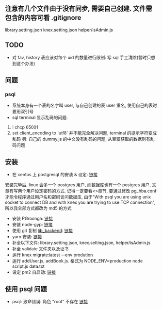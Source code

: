 ## 注意有几个文件由于没有同步, 需要自己创建. 文件需包含的内容可看 .gitignore
library.setting.json
knex.setting.json
helper/isAdmin.js


## TODO
- 对 fav, history 表应该对每个 uid 的数量进行限制: 写 sql 手工清除(暂时只想到这个办法)

## 问题
### psql
- 系统本身有一个表的名字叫 user, 与自己创建的表 user 重名, 使用自己的表时要用双引号
- sql terminal 显示乱码的问题:
1. \! chcp 65001
2. set client_encoding to 'utf8'
并不能完全解决问题, terminal 的提示字符变成乱码
另: 自己的 dummy.js 的中文没有乱码的问题, 从豆瓣获取的数据则有乱码问题


## 安装
- 在 centos 上 postgresql 的安装 & 设定: [链接](https://www.linode.com/docs/databases/postgresql/how-to-install-postgresql-relational-databases-on-centos-7/)

安装完毕后, linux 会多一个 postgres 用户, 而数据库也有一个 postgres 用户, 文章有写两个用户设定密码的方式.
记得一定要看<<Secure Local Access>>章节, 要通过修改 pg_hba.conf 才能令程序通过用户名和密码访问数据库, 由于"With psql you are using unix socket to connect DB and with knex you are trying to use TCP connection", 所以我全部方式都改为 md5 的方式

- 安装 PGroonga: [链接](https://pgroonga.github.io/install/)
- 安装 node-gyp: [链接](https://github.com/nodejs/node-gyp)
- 使用 git 复制 [lib_backend](https://github.com/chenvan/lib_backend): [链接](https://help.github.com/articles/cloning-a-repository/)
- yarn 安装: [链接](https://yarnpkg.com/en/docs/usage)
- 补全以下文件: library.setting.json, knex.setting.json, helper/isAdmin.js
- 补全 validate 文件夹以及证书
- 运行 knex migrate:latest --env prodution
- 运行 addUser.js, addBook.js. 格式为 NODE_ENV=production node script.js data.txt
- 设定 pm2 自启动: [链接](https://pm2.io/doc/en/runtime/guide/startup-hook/)


## 使用 psql 问题
- psql: 致命错误:  角色 "root" 不存在
[链接](https://www.1and1.com/cloud-community/learn/database/postgresql/solve-the-postgresql-error-psql-fatal-database-root-does-not-exist/)


